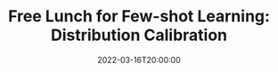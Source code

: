 ---
type: lecture
date: 2022-03-16T20:00:00
title: "Free Lunch for Few-shot Learning: Distribution Calibration"
thumbnail: 
presenter: Chenpei Huang
links: 
    - url: /static_files/slides/Free-lunch FSL.pdf
      name: slides
    - url: https://youtu.be/XfsHLCLQbDA
      name: video
---